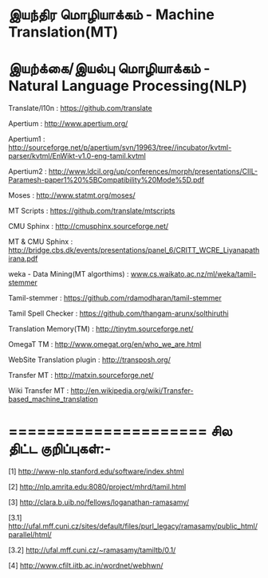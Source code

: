 இயந்திர மொழியாக்கம் - Machine Translation(MT)
=============================================

இயற்க்கை/இயல்பு மொழியாக்கம் - Natural Language Processing(NLP)
==============================================================


Translate/l10n  : https://github.com/translate

Apertium    : http://www.apertium.org/

Apertium1   : http://sourceforge.net/p/apertium/svn/19963/tree//incubator/kvtml-parser/kvtml/EnWikt-v1.0-eng-tamil.kvtml

Apertium2   : http://www.ldcil.org/up/conferences/morph/presentations/CIIL-Paramesh-paper1%20%5BCompatibility%20Mode%5D.pdf

Moses       : http://www.statmt.org/moses/

MT Scripts  : https://github.com/translate/mtscripts

CMU Sphinx      : http://cmusphinx.sourceforge.net/

MT & CMU Sphinx : http://bridge.cbs.dk/events/presentations/panel_6/CRITT_WCRE_Liyanapathirana.pdf

weka - Data Mining(MT algorthims) : www.cs.waikato.ac.nz/ml/weka/tamil-stemmer

Tamil-stemmer       : https://github.com/rdamodharan/tamil-stemmer

Tamil Spell Checker : https://github.com/thangam-arunx/solthiruthi

Translation Memory(TM)  : http://tinytm.sourceforge.net/

OmegaT  TM              : http://www.omegat.org/en/who_we_are.html

WebSite Translation plugin  : http://transposh.org/

Transfer MT : http://matxin.sourceforge.net/

Wiki Transfer MT : http://en.wikipedia.org/wiki/Transfer-based_machine_translation


=====================
சில திட்ட  குறிப்புகள்:-
=====================


[1] http://www-nlp.stanford.edu/software/index.shtml

[2] http://nlp.amrita.edu:8080/project/mhrd/tamil.html

[3] http://clara.b.uib.no/fellows/loganathan-ramasamy/

[3.1] http://ufal.mff.cuni.cz/sites/default/files/purl_legacy/ramasamy/public_html/parallel/html/

[3.2] http://ufal.mff.cuni.cz/~ramasamy/tamiltb/0.1/

[4] http://www.cfilt.iitb.ac.in/wordnet/webhwn/


